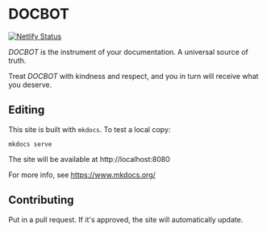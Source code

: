 # DOCBOT

[![Netlify Status](https://api.netlify.com/api/v1/badges/b2ee61a6-f794-417d-91b5-777ae2a577d9/deploy-status)](https://app.netlify.com/sites/docbot/deploys)


_DOCBOT_ is the instrument of your documentation. A universal source of truth. 

Treat _DOCBOT_ with kindness and respect, and you in turn will receive what you deserve. 


## Editing

This site is built with `mkdocs`. To test a local copy: 

    mkdocs serve

The site will be available at http://localhost:8080

For more info, see https://www.mkdocs.org/

## Contributing

Put in a pull request. If it's approved, the site will automatically update. 


